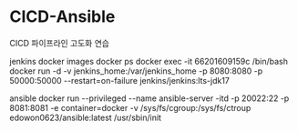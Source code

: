 # CICD-Ansible
CICD 파이프라인 고도화 연습

jenkins
docker images
docker ps
docker exec -it 66201609159c /bin/bash
docker run -d -v jenkins_home:/var/jenkins_home -p 8080:8080 -p 50000:50000 --restart=on-failure jenkins/jenkins:lts-jdk17

ansible
docker run --privileged --name ansible-server -itd -p 20022:22 -p 8081:8081 -e container=docker -v /sys/fs/cgroup:/sys/fs/ctroup edowon0623/ansible:latest /usr/sbin/init
